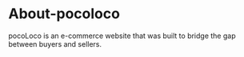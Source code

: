 # About-pocoloco 
pocoLoco is an e-commerce website that was built to bridge the gap between buyers and sellers. 


